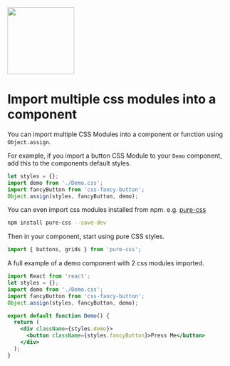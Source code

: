 <img src="https://raw.githubusercontent.com/css-modules/logos/master/css-modules-logo.png" width="150" height="150" />

# Import multiple css modules into a component

You can import multiple CSS Modules into a component or function using `Object.assign`.

For example, if you import a button CSS Module to your `Demo` component, add this to the components default styles.

```js
let styles = {};
import demo from './Demo.css';
import fancyButton from 'css-fancy-button';
Object.assign(styles, fancyButton, demo);
```

You can even import css modules installed from npm. e.g. [pure-css](https://github.com/StevenIseki/pure-css)

```sh
npm install pure-css --save-dev
```

Then in your component, start using pure CSS styles.

```js
import { buttons, grids } from 'pure-css';
```

A full example of a demo component with 2 css modules imported.

```jsx
import React from 'react';
let styles = {};
import demo from './Demo.css';
import fancyButton from 'css-fancy-button';
Object.assign(styles, fancyButton, demo);

export default function Demo() {
  return (
    <div className={styles.demo}>
      <button className={styles.fancyButton}>Press Me</button>
    </div>
  );
}
```
